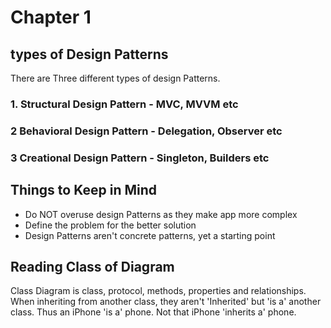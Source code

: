 # Chapter 1

## types of Design Patterns
There are Three different types of design Patterns.

### 1. Structural Design Pattern - MVC, MVVM etc
### 2 Behavioral Design Pattern - Delegation, Observer etc
### 3 Creational Design Pattern - Singleton, Builders etc

## Things to Keep in Mind
- Do NOT overuse design Patterns as they make app more complex
- Define the problem for the better solution
- Design Patterns aren't concrete patterns, yet a starting point

## Reading Class of Diagram

Class Diagram is class, protocol, methods, properties and relationships.
When inheriting from another class, they aren't 'Inherited' but 'is a' another class.
Thus an iPhone 'is a' phone. Not that iPhone 'inherits a' phone.
